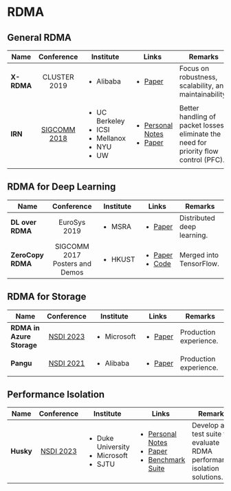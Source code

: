 # RDMA

## General RDMA

| Name       |                         Conference                        | Institute                                                                          | Links                                                                                                                                                                                                     | Remarks                                                                               |
| ---------- | :-------------------------------------------------------: | ---------------------------------------------------------------------------------- | --------------------------------------------------------------------------------------------------------------------------------------------------------------------------------------------------------- | ------------------------------------------------------------------------------------- |
| **X-RDMA** |                        CLUSTER 2019                       | <ul><li>Alibaba</li></ul>                                                          | <ul><li><a href="https://ieeexplore.ieee.org/document/8891004">Paper</a></li></ul>                                                                                                                        | Focus on robustness, scalability, and maintainability.                                |
| **IRN**    | [SIGCOMM 2018](../reading-notes/conference/sigcomm-2018/) | <ul><li>UC Berkeley</li><li>ICSI</li><li>Mellanox</li><li>NYU</li><li>UW</li></ul> | <ul><li><a href="../reading-notes/conference/sigcomm-2018/revisiting-network-support-for-rdma.md">Personal Notes</a></li><li><a href="https://dl.acm.org/doi/10.1145/3230543.3230557">Paper</a></li></ul> | Better handling of packet losses; eliminate the need for priority flow control (PFC). |

## RDMA for Deep Learning

| Name              |           Conference           | Institute               | Links                                                                                                                                                                                          | Remarks                    |
| ----------------- | :----------------------------: | ----------------------- | ---------------------------------------------------------------------------------------------------------------------------------------------------------------------------------------------- | -------------------------- |
| **DL over RDMA**  |          EuroSys 2019          | <ul><li>MSRA</li></ul>  | <ul><li><a href="https://dl.acm.org/doi/10.1145/3302424.3303975">Paper</a></li></ul>                                                                                                           | Distributed deep learning. |
| **ZeroCopy RDMA** | SIGCOMM 2017 Posters and Demos | <ul><li>HKUST</li></ul> | <ul><li><a href="https://dl.acm.org/doi/10.1145/3123878.3131975">Paper</a></li><li><a href="https://github.com/tensorflow/networking/tree/master/tensorflow_networking/gdr">Code</a></li></ul> | Merged into TensorFlow.    |

## RDMA for Storage

| Name                      |                       Conference                      | Institute                   | Links                                                                                           | Remarks                |
| ------------------------- | :---------------------------------------------------: | --------------------------- | ----------------------------------------------------------------------------------------------- | ---------------------- |
| **RDMA in Azure Storage** |  [NSDI 2023](../reading-notes/conference/nsdi-2023/)  | <ul><li>Microsoft</li></ul> | <ul><li><a href="https://www.usenix.org/conference/nsdi23/presentation/bai">Paper</a></li></ul> | Production experience. |
| **Pangu**                 | [NSDI 2021](../reading-notes/conference/nsdi-2021.md) | <ul><li>Alibaba</li></ul>   | <ul><li><a href="https://www.usenix.org/conference/nsdi21/presentation/gao">Paper</a></li></ul> | Production experience. |

## Performance Isolation

| Name      |                      Conference                     | Institute                                                        | Links                                                                                                                                                                                                                                                                                                                             | Remarks                                                                |
| --------- | :-------------------------------------------------: | ---------------------------------------------------------------- | --------------------------------------------------------------------------------------------------------------------------------------------------------------------------------------------------------------------------------------------------------------------------------------------------------------------------------- | ---------------------------------------------------------------------- |
| **Husky** | [NSDI 2023](../reading-notes/conference/nsdi-2023/) | <ul><li>Duke University</li><li>Microsoft</li><li>SJTU</li></ul> | <ul><li><a href="../reading-notes/conference/nsdi-2023/understanding-rdma-microarchitecture-resources-for-performance-isolation.md">Personal Notes</a></li><li><a href="https://www.usenix.org/conference/nsdi23/presentation/kong">Paper</a></li><li><a href="https://github.com/host-bench/husky">Benchmark Suite</a></li></ul> | Develop a test suite to evaluate RDMA performance isolation solutions. |
